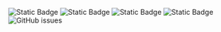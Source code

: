 ![Static Badge](https://img.shields.io/badge/blacklists-60-000000) ![Static Badge](https://img.shields.io/badge/blacklisted-3010902-cc0000) ![Static Badge](https://img.shields.io/badge/whitelisted-2242-00CC00) ![Static Badge](https://img.shields.io/badge/streaming_blacklist-28106-000000) ![GitHub issues](https://img.shields.io/github/issues/fabriziosalmi/blacklists)
